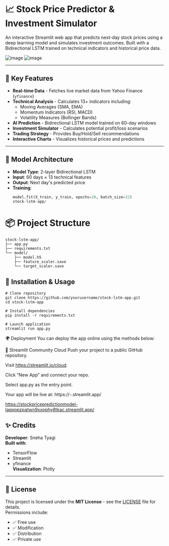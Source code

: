 # 📈 Stock Price Predictor & Investment Simulator

An interactive Streamlit web app that predicts next-day stock prices using a deep learning model and simulates investment outcomes. Built with a Bidirectional LSTM trained on technical indicators and historical price data.

![image](https://github.com/user-attachments/assets/c9f79b7e-3687-4ce6-a5d9-0119cea27007)
![image](https://github.com/user-attachments/assets/46e97997-07b7-43dd-ac0a-c08a792f1875)


---

## 🚀 Key Features

- **Real-time Data** - Fetches live market data from Yahoo Finance (`yfinance`)
- **Technical Analysis** - Calculates 13+ indicators including:
  - Moving Averages (SMA, EMA)
  - Momentum Indicators (RSI, MACD)
  - Volatility Measures (Bollinger Bands)
- **AI Prediction** - Bidirectional LSTM model trained on 60-day windows
- **Investment Simulator** - Calculates potential profit/loss scenarios
- **Trading Strategy** - Provides Buy/Hold/Sell recommendations
- **Interactive Charts** - Visualizes historical prices and predictions

---

## 🧠 Model Architecture

- **Model Type**: 2-layer Bidirectional LSTM
- **Input**: 60 days × 13 technical features
- **Output**: Next day's predicted price
- **Training**:
  ```python
  model.fit(X_train, y_train, epochs=20, batch_size=32)
  stock-lstm-app/
  
# 📦 Project Structure

```
stock-lstm-app/
├── app.py
├── requirements.txt
└── model/
    ├── model.h5
    ├── feature_scaler.save
    └── target_scaler.save
```


## 🔧 Installation & Usage

```
# Clone repository
git clone https://github.com/yourusername/stock-lstm-app.git
cd stock-lstm-app

# Install dependencies
pip install -r requirements.txt

# Launch application
streamlit run app.py
```

🌍 Deployment
You can deploy the app online using the methods below:

🚀 Streamlit Community Cloud
Push your project to a public GitHub repository.

Visit https://streamlit.io/cloud.

Click “New App” and connect your repo.

Select app.py as the entry point.

Your app will be live at:
https://<your-username>-<repo-name>.streamlit.app/

https://stockpricepredictionmodel-lappppzpatwn9xxpphy8tkac.streamlit.app/















## ✨ Credits

**Developer**: Sneha Tyagi  
**Built with**:
- TensorFlow
- Streamlit
- yfinance  
**Visualization**: Plotly

---

## 📜 License 

This project is licensed under the **MIT License** - see the [LICENSE](LICENSE) file for details.  
Permissions include:
- ✅ Free use
- ✅ Modification
- ✅ Distribution
- ✅ Private use




